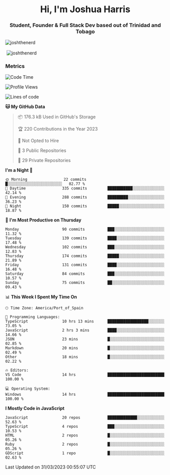 <h1 align="center">Hi, I'm Joshua Harris</h1>
<h3 align="center">Student, Founder & Full Stack Dev based out of Trinidad and Tobago</h3>

<p align="left"> <img src="https://komarev.com/ghpvc/?username=JoshTheDeveloperr" alt="joshthenerd" /> </p>

<p>&nbsp;<img align="center" src="https://github-readme-stats.vercel.app/api?username=JoshTheDeveloperr&show_icons=true&count_private=true" alt="joshthenerd" /></p>

### Metrics

<!--START_SECTION:waka-->
![Code Time](http://img.shields.io/badge/Code%20Time-267%20hrs%2057%20mins-blue)

![Profile Views](http://img.shields.io/badge/Profile%20Views-12-blue)

![Lines of code](https://img.shields.io/badge/From%20Hello%20World%20I%27ve%20Written-3.0%20million%20lines%20of%20code-blue)

**🐱 My GitHub Data** 

> 📦 176.3 kB Used in GitHub's Storage 
 > 
> 🏆 220 Contributions in the Year 2023
 > 
> 🚫 Not Opted to Hire
 > 
> 📜 3 Public Repositories 
 > 
> 🔑 29 Private Repositories 
 > 
**I'm a Night 🦉** 

```text
🌞 Morning                22 commits          █░░░░░░░░░░░░░░░░░░░░░░░░   02.77 % 
🌆 Daytime                335 commits         ███████████░░░░░░░░░░░░░░   42.14 % 
🌃 Evening                288 commits         █████████░░░░░░░░░░░░░░░░   36.23 % 
🌙 Night                  150 commits         █████░░░░░░░░░░░░░░░░░░░░   18.87 % 
```
📅 **I'm Most Productive on Thursday** 

```text
Monday                   90 commits          ███░░░░░░░░░░░░░░░░░░░░░░   11.32 % 
Tuesday                  139 commits         ████░░░░░░░░░░░░░░░░░░░░░   17.48 % 
Wednesday                102 commits         ███░░░░░░░░░░░░░░░░░░░░░░   12.83 % 
Thursday                 174 commits         █████░░░░░░░░░░░░░░░░░░░░   21.89 % 
Friday                   131 commits         ████░░░░░░░░░░░░░░░░░░░░░   16.48 % 
Saturday                 84 commits          ███░░░░░░░░░░░░░░░░░░░░░░   10.57 % 
Sunday                   75 commits          ██░░░░░░░░░░░░░░░░░░░░░░░   09.43 % 
```


📊 **This Week I Spent My Time On** 

```text
🕑︎ Time Zone: America/Port_of_Spain

💬 Programming Languages: 
TypeScript               10 hrs 13 mins      ██████████████████░░░░░░░   73.05 % 
JavaScript               2 hrs 3 mins        ████░░░░░░░░░░░░░░░░░░░░░   14.66 % 
JSON                     23 mins             █░░░░░░░░░░░░░░░░░░░░░░░░   02.85 % 
Markdown                 20 mins             █░░░░░░░░░░░░░░░░░░░░░░░░   02.49 % 
Other                    18 mins             █░░░░░░░░░░░░░░░░░░░░░░░░   02.22 % 

🔥 Editors: 
VS Code                  14 hrs              █████████████████████████   100.00 % 

💻 Operating System: 
Windows                  14 hrs              █████████████████████████   100.00 % 
```

**I Mostly Code in JavaScript** 

```text
JavaScript               20 repos            █████████████░░░░░░░░░░░░   52.63 % 
TypeScript               4 repos             ███░░░░░░░░░░░░░░░░░░░░░░   10.53 % 
HTML                     2 repos             █░░░░░░░░░░░░░░░░░░░░░░░░   05.26 % 
Ruby                     2 repos             █░░░░░░░░░░░░░░░░░░░░░░░░   05.26 % 
GDScript                 1 repo              █░░░░░░░░░░░░░░░░░░░░░░░░   02.63 % 
```




 Last Updated on 31/03/2023 00:55:07 UTC
<!--END_SECTION:waka-->
